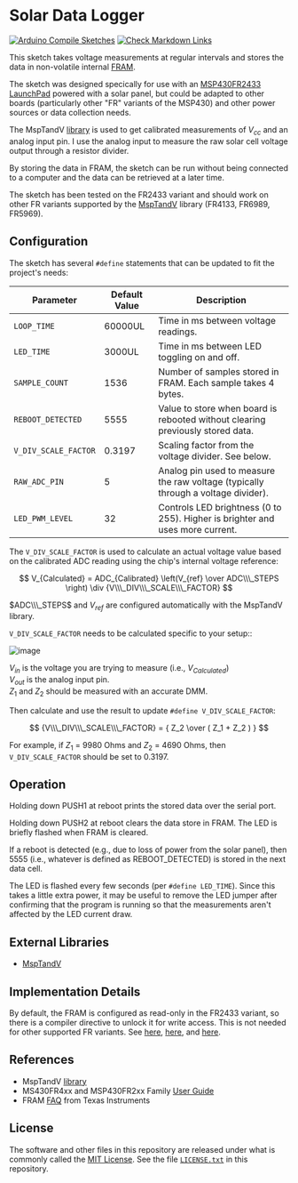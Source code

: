 # Solar Data Logger

[![Arduino Compile Sketches](https://github.com/Andy4495/solar_data_logger/actions/workflows/arduino-compile-sketches.yml/badge.svg)](https://github.com/Andy4495/solar_data_logger/actions/workflows/arduino-compile-sketches.yml)
[![Check Markdown Links](https://github.com/Andy4495/solar_data_logger/actions/workflows/check-links.yml/badge.svg)](https://github.com/Andy4495/solar_data_logger/actions/workflows/check-links.yml)

This sketch takes voltage measurements at regular intervals and stores the data in non-volatile internal [FRAM][4].

The sketch was designed specically for use with an [MSP430FR2433 LaunchPad][5] powered with a solar panel, but could be adapted to other boards (particularly other "FR" variants of the MSP430) and other power sources or data collection needs.

The MspTandV [library][1] is used to get calibrated measurements of $V_{cc}$ and an analog input pin. I use the analog input to measure the raw solar cell voltage output through a resistor divider.

By storing the data in FRAM, the sketch can be run without being connected to a computer and the data can be retrieved at a later time.

The sketch has been tested on the FR2433 variant and should work on other FR variants supported by the [MspTandV][1] library (FR4133, FR6989, FR5969).

## Configuration

The sketch has several `#define` statements that can be updated to fit the project's needs:

| Parameter            | Default Value | Description |
| -------------------- | ------------- | ----------- |
| `LOOP_TIME`          | 60000UL       | Time in ms between voltage readings. |
| `LED_TIME`           | 3000UL        | Time in ms between LED toggling  on and off. |
| `SAMPLE_COUNT`       | 1536          | Number of samples stored in FRAM. Each sample takes 4 bytes. |
| `REBOOT_DETECTED`    | 5555          | Value to store when board is rebooted without clearing previously stored data. |
| `V_DIV_SCALE_FACTOR` | 0.3197        | Scaling factor from the voltage divider. See below. |
| `RAW_ADC_PIN`        | 5             | Analog pin used to measure the raw voltage (typically through a voltage divider). |
| `LED_PWM_LEVEL`      | 32            | Controls LED brightness (0 to 255). Higher is brighter and uses more current. |

The `V_DIV_SCALE_FACTOR` is used to calculate an actual voltage value based on the calibrated ADC reading using the chip's internal voltage reference:

$$
V_{Calculated} =  ADC_{Calibrated} \left(V_{ref} \over ADC\\\_STEPS \right) \div {V\\\_DIV\\\_SCALE\\\_FACTOR}
$$

$ADC\\\_STEPS$ and $V_{ref}$ are configured automatically with the MspTandV library.

`V_DIV_SCALE_FACTOR` needs to be calculated specific to your setup::

![image](https://upload.wikimedia.org/wikipedia/commons/3/31/Impedance_voltage_divider.svg "Image by Wikipedia user Velociostrich CC BY-SA 3.0")

[//]: # (CC BY-SA 3.0: https://creativecommons.org/licenses/by-sa/3.0/)

$V_{in}$ is the voltage you are trying to measure (i.e., $V_{Calculated}$)  
$V_{out}$ is the analog input pin.  
$Z_1$ and $Z_2$ should be measured with an accurate DMM.

Then calculate and use the result to update `#define V_DIV_SCALE_FACTOR`:

$$
{V\\\_DIV\\\_SCALE\\\_FACTOR} = { Z_2 \over ( Z_1 + Z_2 ) }
$$

For example, if $Z_1$ = 9980 Ohms and $Z_2$ = 4690 Ohms, then `V_DIV_SCALE_FACTOR` should be set to 0.3197.

## Operation

Holding down PUSH1 at reboot prints the stored data over the serial port.

Holding down PUSH2 at reboot clears the data store in FRAM. The LED is briefly flashed when FRAM is cleared.

If a reboot is detected (e.g., due to loss of power from the solar panel), then 5555 (i.e., whatever is defined as REBOOT_DETECTED) is stored in the next data cell.

The LED is flashed every few seconds (per `#define LED_TIME`). Since this takes a little extra power, it may be useful to remove the LED jumper after confirming that the program is running so that the measurements aren't affected by the LED current draw.

## External Libraries

- [MspTandV][1]

## Implementation Details

By default, the FRAM is configured as read-only in the FR2433 variant, so there is a compiler directive to unlock it for write access. This is not needed for other supported FR variants. See [here][47], [here][2], and [here][3].

## References

- MspTandV [library][1]
- MS430FR4xx and MSP430FR2xx Family [User Guide][2]
- FRAM [FAQ][4] from Texas Instruments

## License

The software and other files in this repository are released under what is commonly called the [MIT License][100]. See the file [`LICENSE.txt`][101] in this repository.

[1]: https://github.com/Andy4495/MspTandV
[2]: https://www.ti.com/lit/pdf/slau445
[3]: https://embeddedcomputing.weebly.com/launchpad-msp430fr2433.html
[4]: https://www.ti.com/lit/wp/slat151/slat151.pdf
[5]: https://www.ti.com/tool/MSP-EXP430FR2433
[47]: https://github.com/energia/msp430-lg-core/issues/47
[100]: https://choosealicense.com/licenses/mit/
[101]: ./LICENSE.txt
[//]: # ([200]: https://github.com/Andy4495/Solar-Data-Logger)

[//]: # (This is a way to hack a comment in Markdown. This will not be displayed when rendered.)
